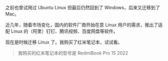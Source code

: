 之前也曾试用过 Ubuntu Linux 但最后仍然回到了 Windows，后来又迁移到了 Mac。

近几年，随着市场变化，国内的软件厂商开始在意 Linux 用户的需求，推出了适配 Linux 的（阿里）钉钉、腾讯视频、百度网盘等软件。

现在是时候迁移 Linux 了。我购买了红米笔记本，试试看。

> 我购买的红米笔记本的型号是 RedmiBook Pro 15 2022
